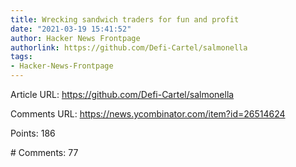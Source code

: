 ```yaml
---
title: Wrecking sandwich traders for fun and profit
date: "2021-03-19 15:41:52"
author: Hacker News Frontpage
authorlink: https://github.com/Defi-Cartel/salmonella
tags:
- Hacker-News-Frontpage
---
```


<p>Article URL: <a href="https://github.com/Defi-Cartel/salmonella">https://github.com/Defi-Cartel/salmonella</a></p>
<p>Comments URL: <a href="https://news.ycombinator.com/item?id=26514624">https://news.ycombinator.com/item?id=26514624</a></p>
<p>Points: 186</p>
<p># Comments: 77</p>
